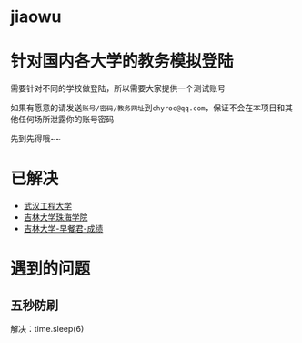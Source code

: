 # jiaowu

# 针对国内各大学的教务模拟登陆

需要针对不同的学校做登陆，所以需要大家提供一个测试账号

如果有愿意的请发送`账号/密码/教务网址`到`chyroc@qq.com`，保证不会在本项目和其他任何场所泄露你的账号密码

先到先得哦~~

# 已解决

- [武汉工程大学](http://218.199.178.12/)
- [吉林大学珠海学院](http://jw.jluzh.com/)
- [吉林大学-早餐君-成绩](https://www.zaocanjun.com/chengji/index1.6.html)

# 遇到的问题

## 五秒防刷
解决：time.sleep(6)